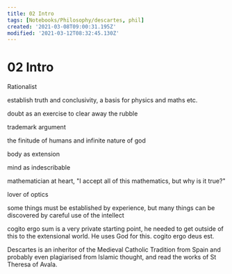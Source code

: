 ```yaml
---
title: 02 Intro
tags: [Notebooks/Philosophy/descartes, phil]
created: '2021-03-08T09:00:31.195Z'
modified: '2021-03-12T08:32:45.130Z'
---
```


# 02 Intro
Rationalist

establish truth and conclusivity, a basis for physics and maths etc.

doubt as an exercise to clear away the rubble

trademark argument

the finitude of humans and infinite nature of god

body as extension

mind as indescribable

mathematician at heart, "I accept all of this mathematics, but why is it true?"

lover of optics

some things must be established by experience, but many things can be discovered by careful use of the intellect

cogito ergo sum is a very private starting point, he needed to get outside of this to the extensional world. He uses God for this.
cogito ergo deus est.

Descartes is an inheritor of the Medieval Catholic Tradition from Spain and probably even plagiarised from Islamic thought, and read the works of St Theresa of Avala.


